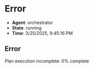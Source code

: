 # Error

- **Agent**: orchestrator
- **State**: running
- **Time**: 3/25/2025, 9:45:16 PM

## Error

Plan execution incomplete: 0% complete

